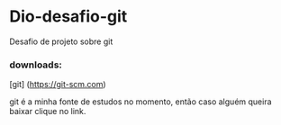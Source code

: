 # Dio-desafio-git
Desafio de projeto sobre git 

### downloads:

[git] (https://git-scm.com)

git é a minha fonte de estudos no momento, então caso alguém queira baixar clique no link.
